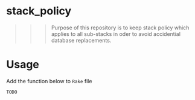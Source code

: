 # stack_policy

>>> Purpose of this repository is to keep stack policy which applies to all sub-stacks in oder to avoid accidential database replacements.

# Usage
Add the function below to `Rake` file

```
TODO
```

